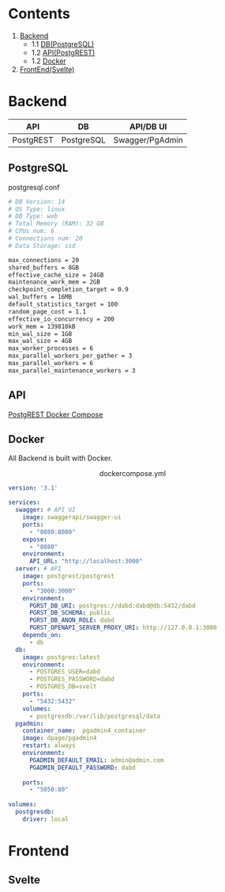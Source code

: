
# Contents


1. [Backend](#backend)
    - 1.1 [DB(PostgreSQL)](#postgresql)
    - 1.2 [API(PostgREST)](#api)
    - 1.2 [Docker](#docker)
2. [FrontEnd(Svelte)](#frontend)

# Backend

| API | DB | API/DB UI |  
|-----------|-----------|-----------|  
| PostgREST | PostgreSQL | Swagger/PgAdmin |  



## PostgreSQL

postgresql.conf
```bash
# DB Version: 14
# OS Type: linux
# DB Type: web
# Total Memory (RAM): 32 GB
# CPUs num: 6
# Connections num: 20
# Data Storage: ssd

max_connections = 20
shared_buffers = 8GB
effective_cache_size = 24GB
maintenance_work_mem = 2GB
checkpoint_completion_target = 0.9
wal_buffers = 16MB
default_statistics_target = 100
random_page_cost = 1.1
effective_io_concurrency = 200
work_mem = 139810kB
min_wal_size = 1GB
max_wal_size = 4GB
max_worker_processes = 6
max_parallel_workers_per_gather = 3
max_parallel_workers = 6
max_parallel_maintenance_workers = 3
```

## API
[PostgREST Docker Compose](https://postgrest.org/en/stable/install.html#docker)

## Docker
All Backend is built with Docker.

<center>dockercompose.yml</center>

```yml
version: '3.1'

services:
  swagger: # API UI
    image: swaggerapi/swagger-ui
    ports:
      - "8080:8080"
    expose:
      - "8080"
    environment:
      API_URL: "http://localhost:3000"
  server: # API
    image: postgrest/postgrest
    ports:
      - "3000:3000"
    environment:
      PGRST_DB_URI: postgres://dabd:dabd@db:5432/dabd
      PGRST_DB_SCHEMA: public
      PGRST_DB_ANON_ROLE: dabd
      PGRST_OPENAPI_SERVER_PROXY_URI: http://127.0.0.1:3000
    depends_on:
      - db
  db:
    image: postgres:latest
    environment:
      - POSTGRES_USER=dabd
      - POSTGRES_PASSWORD=dabd
      - POSTGRES_DB=svelt
    ports:
      - "5432:5432"
    volumes:
      - postgresdb:/var/lib/postgresql/data
  pgadmin:
    container_name:  pgadmin4_container
    image: dpage/pgadmin4
    restart: always
    environment:
      PGADMIN_DEFAULT_EMAIL: admin@admin.com
      PGADMIN_DEFAULT_PASSWORD: dabd
      
    ports:
      - "5050:80"
    
volumes:
  postgresdb:
    driver: local
```





# Frontend

## Svelte
